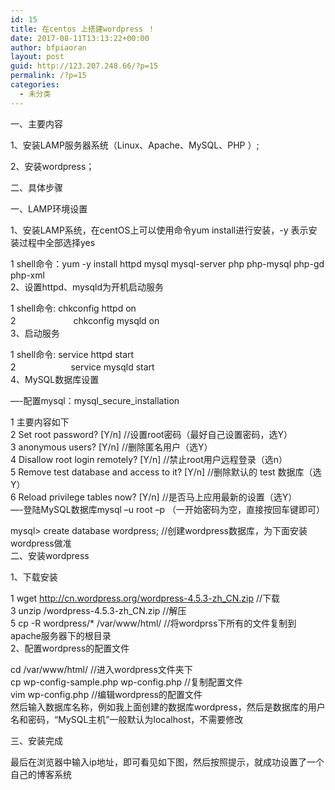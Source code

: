 ```yaml
---
id: 15
title: 在centos 上搭建wordpress ！
date: 2017-08-11T13:13:22+00:00
author: bfpiaoran
layout: post
guid: http://123.207.248.66/?p=15
permalink: /?p=15
categories:
  - 未分类
---
```

一、主要内容

1、安装LAMP服务器系统（Linux、Apache、MySQL、PHP ）;

2、安装wordpress；

二、具体步骤

一、LAMP环境设置

1、安装LAMP系统，在centOS上可以使用命令yum install进行安装，-y 表示安装过程中全部选择yes

1 shell命令：yum -y install httpd mysql mysql-server php php-mysql php-gd php-xml  
2、设置httpd、mysqld为开机启动服务

1 shell命令: chkconfig httpd on  
2 　　　　　　 chkconfig mysqld on  
3、启动服务

1 shell命令: service httpd start  
2 　　　　　　service mysqld start  
4、MySQL数据库设置

—-配置mysql：mysql\_secure\_installation

1 主要内容如下  
2 Set root password? [Y/n] //设置root密码（最好自己设置密码，选Y）  
3 anonymous users? [Y/n] //删除匿名用户（选Y）  
4 Disallow root login remotely? [Y/n] //禁止root用户远程登录（选n）  
5 Remove test database and access to it? [Y/n] //删除默认的 test 数据库（选Y）  
6 Reload privilege tables now? [Y/n] //是否马上应用最新的设置（选Y）  
—-登陆MySQL数据库mysql –u root –p （一开始密码为空，直接按回车键即可）

mysql> create database wordpress; //创建wordpress数据库，为下面安装wordpress做准  
二、安装wordpress

1、下载安装

1 wget http://cn.wordpress.org/wordpress-4.5.3-zh_CN.zip //下载  
3 unzip /wordpress-4.5.3-zh_CN.zip //解压  
5 cp -R wordpress/* /var/www/html/ //将wordprss下所有的文件复制到apache服务器下的根目录  
2、配置wordpress的配置文件

cd /var/www/html/ //进入wordpress文件夹下  
cp wp-config-sample.php wp-config.php //复制配置文件  
vim wp-config.php //编辑wordpress的配置文件  
然后输入数据库名称，例如我上面创建的数据库wordpress，然后是数据库的用户名和密码，“MySQL主机”一般默认为localhost，不需要修改

三、安装完成

最后在浏览器中输入ip地址，即可看见如下图，然后按照提示，就成功设置了一个自己的博客系统